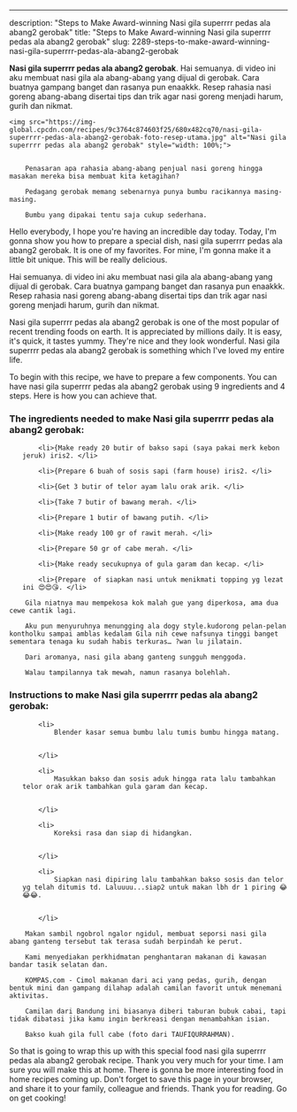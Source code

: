 ---
description: "Steps to Make Award-winning Nasi gila superrrr pedas ala abang2 gerobak"
title: "Steps to Make Award-winning Nasi gila superrrr pedas ala abang2 gerobak"
slug: 2289-steps-to-make-award-winning-nasi-gila-superrrr-pedas-ala-abang2-gerobak

<p>
	<strong>Nasi gila superrrr pedas ala abang2 gerobak</strong>. 
	Hai semuanya. di video ini aku membuat nasi gila ala abang-abang yang dijual di gerobak. Cara buatnya gampang banget dan rasanya pun enaakkk. Resep rahasia nasi goreng abang-abang disertai tips dan trik agar nasi goreng menjadi harum, gurih dan nikmat.
</p>
<p>
	
	<img src="https://img-global.cpcdn.com/recipes/9c3764c874603f25/680x482cq70/nasi-gila-superrrr-pedas-ala-abang2-gerobak-foto-resep-utama.jpg" alt="Nasi gila superrrr pedas ala abang2 gerobak" style="width: 100%;">
	
	
		Penasaran apa rahasia abang-abang penjual nasi goreng hingga masakan mereka bisa membuat kita ketagihan?
	
		Pedagang gerobak memang sebenarnya punya bumbu racikannya masing-masing.
	
		Bumbu yang dipakai tentu saja cukup sederhana.
	
</p>
<p>
	Hello everybody, I hope you're having an incredible day today. Today, I'm gonna show you how to prepare a special dish, nasi gila superrrr pedas ala abang2 gerobak. It is one of my favorites. For mine, I'm gonna make it a little bit unique. This will be really delicious.
</p>
	
<p>
	Hai semuanya. di video ini aku membuat nasi gila ala abang-abang yang dijual di gerobak. Cara buatnya gampang banget dan rasanya pun enaakkk. Resep rahasia nasi goreng abang-abang disertai tips dan trik agar nasi goreng menjadi harum, gurih dan nikmat.
</p>
<p>
	Nasi gila superrrr pedas ala abang2 gerobak is one of the most popular of recent trending foods on earth. It is appreciated by millions daily. It is easy, it's quick, it tastes yummy. They're nice and they look wonderful. Nasi gila superrrr pedas ala abang2 gerobak is something which I've loved my entire life.
</p>

<p>
To begin with this recipe, we have to prepare a few components. You can have nasi gila superrrr pedas ala abang2 gerobak using 9 ingredients and 4 steps. Here is how you can achieve that.
</p>

<h3>The ingredients needed to make Nasi gila superrrr pedas ala abang2 gerobak:</h3>

<ol>
	
		<li>{Make ready 20 butir of bakso sapi (saya pakai merk kebon jeruk) iris2. </li>
	
		<li>{Prepare 6 buah of sosis sapi (farm house) iris2. </li>
	
		<li>{Get 3 butir of telor ayam lalu orak arik. </li>
	
		<li>{Take 7 butir of bawang merah. </li>
	
		<li>{Prepare 1 butir of bawang putih. </li>
	
		<li>{Make ready 100 gr of rawit merah. </li>
	
		<li>{Prepare 50 gr of cabe merah. </li>
	
		<li>{Make ready secukupnya of gula garam dan kecap. </li>
	
		<li>{Prepare  of siapkan nasi untuk menikmati topping yg lezat ini 😍😍😘. </li>
	
</ol>
<p>
	
		Gila niatnya mau mempekosa kok malah gue yang diperkosa, ama dua cewe cantik lagi.
	
		Aku pun menyuruhnya menungging ala dogy style.kudorong pelan-pelan kontholku sampai amblas kedalam Gila nih cewe nafsunya tinggi banget sementara tenaga ku sudah habis terkuras… ?wan lu jilatain.
	
		Dari aromanya, nasi gila abang ganteng sungguh menggoda.
	
		Walau tampilannya tak mewah, namun rasanya bolehlah.
	
</p>

<h3>Instructions to make Nasi gila superrrr pedas ala abang2 gerobak:</h3>

<ol>
	
		<li>
			Blender kasar semua bumbu lalu tumis bumbu hingga matang.
			
			
		</li>
	
		<li>
			Masukkan bakso dan sosis aduk hingga rata lalu tambahkan telor orak arik tambahkan gula garam dan kecap.
			
			
		</li>
	
		<li>
			Koreksi rasa dan siap di hidangkan.
			
			
		</li>
	
		<li>
			Siapkan nasi dipiring lalu tambahkan bakso sosis dan telor yg telah ditumis td. Laluuuu...siap2 untuk makan lbh dr 1 piring 😂😂😂.
			
			
		</li>
	
</ol>

<p>
	
		Makan sambil ngobrol ngalor ngidul, membuat seporsi nasi gila abang ganteng tersebut tak terasa sudah berpindah ke perut.
	
		Kami menyediakan perkhidmatan penghantaran makanan di kawasan bandar tasik selatan dan.
	
		KOMPAS.com - Cimol makanan dari aci yang pedas, gurih, dengan bentuk mini dan gampang dilahap adalah camilan favorit untuk menemani aktivitas.
	
		Camilan dari Bandung ini biasanya diberi taburan bubuk cabai, tapi tidak dibatasi jika kamu ingin berkreasi dengan menambahkan isian.
	
		Bakso kuah gila full cabe (foto dari TAUFIQURRAHMAN).
	
</p>

<p>
	So that is going to wrap this up with this special food nasi gila superrrr pedas ala abang2 gerobak recipe. Thank you very much for your time. I am sure you will make this at home. There is gonna be more interesting food in home recipes coming up. Don't forget to save this page in your browser, and share it to your family, colleague and friends. Thank you for reading. Go on get cooking!
</p>
